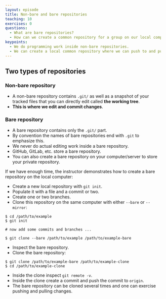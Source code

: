```yaml
---
layout: episode
title: Non-bare and bare repositories
teaching: 10
exercises: 0
questions:
  - What are bare repositories?
  - How can we create a common repository for a group on our local computer or server?
keypoints:
  - We do programming work inside non-bare repositories.
  - We can create a local common repository where we can push to and pull from.
---
```


## Two types of repositories

### Non-bare repository

- A non-bare repository contains `.git/` as well as a snapshot of your tracked files that you can directly edit called **the working tree**.
- **This is where we edit and commit changes**.

### Bare repository

- A bare repository contains only the `.git/` part.
- By convention the names of bare repositories end with `.git` to emphasize this.
- We never do actual editing work inside a bare repository.
- GitHub, GitLab, etc. store a bare repository.
- You can also create a bare repository on your computer/server to store your private repository.

If we have enough time, the instructor demonstrates how to create a bare repository on the local computer:

- Create a new local repository with `git init`.
- Populate it with a file and a commit or two.
- Create one or two branches.
- Clone this repository on the same computer with either `--bare` or `--mirror`:

```shell
$ cd /path/to/example
$ git init

# now add some commits and branches ...

$ git clone --bare /path/to/example /path/to/example-bare
```

- Inspect the bare repository.
- Clone the bare repository:

```shell
$ git clone /path/to/example-bare /path/to/example-clone
$ cd /path/to/example-clone
```

- Inside the clone inspect `git remote -v`.
- Inside the clone create a commit and push the commit to `origin`.
- The bare repository can be cloned several times and one can exercise pushing and pulling changes.
